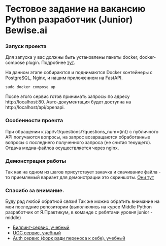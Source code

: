 # Тестовое задание на вакансию Python разработчик (Junior) Bewise.ai

### Запуск проекта
Для запуска у вас должны быть установлены пакеты docker, docker-compose plugin. 
Подробнее [тут](https://docs.docker.com/engine/install/ubuntu/).

На данном этапе собираются и поднимаются Docker контейнеры с PostgreSQL, Nginx, 
и нашим приложением на FastAPI.
```shell
sudo docker compose up
```

После этого сервис готов принимать запросы по адресу http://localhost:80.
Авто-документация будет доступна на http://localhost/api/openapi.

### Особенности проекта
При обращении к /api/v1/questions/?questions_num={int} с публичного API получаются вопросы, на запрос
возвращаются обработанные вопросы с последнего полученного запроса (не считая текущего).
Отдача медиа-файлов осуществляется через nginx.

### Демонстрация работы
Так как на одном из шагов присутствует закачка и скачивание файла - то приемлемый вариант для демонстрации 
это скриншоты. [Они тут](https://github.com/paQQuete/bewise_test/raw/master/demo.md)


### Спасибо за внимание.
Буду рад любой обратной связи! Так же можно обратить внимание на мои последние репозитории (выполнялись на курсе Middle Python разработчик от Я.Практикум, в команде с ребятами уровня junior - middle)
- [Биллинг-сервис, учебный](https://github.com/paQQuete/graduate_work)
- [UGC сервис, учебный](https://github.com/paQQuete/ugc_sprint_1)
- [Auth сервис (форк ради переноса к себе), учебный](https://github.com/paQQuete/Auth_sprint_1-fork)

